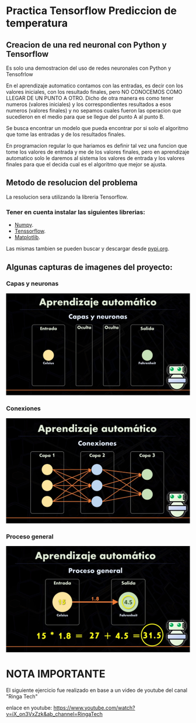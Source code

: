 # Practica Tensorflow Prediccion de temperatura

## Creacion de una red neuronal con Python y Tensorflow
Es solo una demostracion del uso de redes neuronales con Python y Tensofrlow

En el aprendizaje automatico contamos con las entradas, es decir con los valores iniciales, con los resultado finales, pero NO CONOCEMOS COMO LLEGAR DE UN PUNTO A OTRO. Dicho de otra manera es como tener numeros (valores iniciales) y los correspondientes resultados a esos numeros (valores finales) y no sepamos cuales fueron las operacion que sucedieron en el medio para que se llegue del punto A al punto B.

Se busca encontrar un modelo que pueda encontrar por si solo el algoritmo que tome las entradas y de los resultados finales.

En programacion regular lo que hariamos es definir tal vez una funcion que tome los valores de entrada y me de los valores finales, pero en aprendizaje automatico solo le daremos al sistema los valores de entrada y los valores finales para que el decida cual es el algoritmo que mejor se ajusta.

## Metodo de resolucion del problema

La resolucion sera utilizando la libreria Tensorflow.

### Tener en cuenta instalar las siguientes librerias:

- [Numpy](https://numpy.org/).
- [Tenssorflow](https://www.tensorflow.org/install).
- [Matplotlib](https://matplotlib.org/).


Las mismas tambien se pueden buscar y descargar desde [pypi.org](https://pypi.org/).


## Algunas capturas de imagenes del proyecto:

### Capas y neuronas
![Capas y neuronas](./img/capas%20y%20neuronas.jpg)

### Conexiones
![Conexiones](./img/conexiones.jpg)

### Proceso general
![Proceso general](./img/proceso%20general.jpg)

# NOTA IMPORTANTE
El siguiente ejercicio fue realizado en base a un video de youtube del canal "Ringa Tech"

enlace en youtube: https://www.youtube.com/watch?v=iX_on3VxZzk&ab_channel=RingaTech
